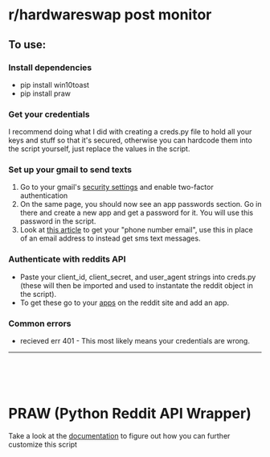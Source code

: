 # r/hardwareswap post monitor
## To use:
### Install dependencies
* pip install win10toast
* pip install praw
### Get your credentials
I recommend doing what I did with creating a creds.py file to hold all your keys and stuff so that it's secured, otherwise you can hardcode them into the script yourself, just replace the values in the script.
### Set up your gmail to send texts
1. Go to your gmail's [security settings](myaccount.google.com/security) and enable two-factor authentication
1. On the same page, you should now see an app passwords section. Go in there and create a new app and get a password for it. You will use this password in the script.
1. Look at [this article](https://www.digitaltrends.com/mobile/how-to-send-a-text-from-your-email-account/) to get your "phone number email", use this in place of an email address to instead get sms text messages.
### Authenticate with reddits API
* Paste your client_id, client_secret, and user_agent strings into creds.py (these will then be imported and used to instantate the reddit object in the script).
* To get these go to your [apps](https://reddit.com/prefs/apps) on the reddit site and add an app.
### Common errors
* recieved err 401 - This most likely means your credentials are wrong.
---
<br><br><br>
# PRAW (Python Reddit API Wrapper)
Take a look at the [documentation](https://praw.readthedocs.io/en/latest/) to figure out how you can further customize this script